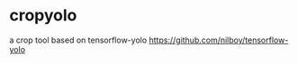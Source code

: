 # cropyolo
a crop tool based on tensorflow-yolo
<a>https://github.com/nilboy/tensorflow-yolo</a>



